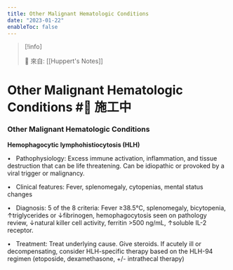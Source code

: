 ```yaml
---
title: Other Malignant Hematologic Conditions
date: "2023-01-22"
enableToc: false
---
```


> [!info]
>
> 🌱 來自: [[Huppert's Notes]]

# Other Malignant Hematologic Conditions #🚧 施工中

### Other Malignant Hematologic Conditions

**Hemophagocytic lymphohistiocytosis (HLH)**

•   Pathophysiology: Excess immune activation, inflammation, and tissue destruction that can be life threatening. Can be idiopathic or provoked by a viral trigger or malignancy.

•   Clinical features: Fever, splenomegaly, cytopenias, mental status changes

•   Diagnosis: 5 of the 8 criteria: Fever ≥38.5°C, splenomegaly, bicytopenia, ↑triglycerides or ↓fibrinogen, hemophagocytosis seen on pathology review, ↓natural killer cell activity, ferritin >500 ng/mL, ↑soluble IL-2 receptor.

•   Treatment: Treat underlying cause. Give steroids. If acutely ill or decompensating, consider HLH-specific therapy based on the HLH-94 regimen (etoposide, dexamethasone, \+/- intrathecal therapy)

